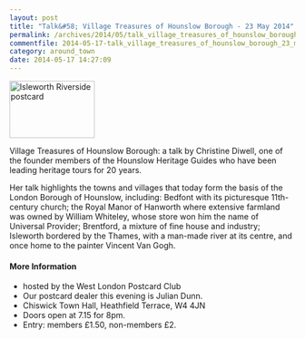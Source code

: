 ```yaml
---
layout: post
title: "Talk&#58; Village Treasures of Hounslow Borough - 23 May 2014"
permalink: /archives/2014/05/talk_village_treasures_of_hounslow_borough_23_may.html
commentfile: 2014-05-17-talk_village_treasures_of_hounslow_borough_23_may
category: around_town
date: 2014-05-17 14:27:09
---
```


<a href="/assets/images/2014/Isleworth_Riverside_postcard.JPG" title="See larger version of - Isleworth Riverside postcard"><img src="/assets/images/2014/Isleworth_Riverside_postcard_thumb.JPG" width="150" height="101" alt="Isleworth Riverside postcard" class="photo right" /></a>

Village Treasures of Hounslow Borough: a talk by Christine Diwell, one of the founder members of the Hounslow Heritage Guides who have been leading heritage tours for 20 years.

Her talk highlights the towns and villages that today form the basis of the London Borough of Hounslow, including: Bedfont with its picturesque 11th-century church; the Royal Manor of Hanworth where extensive farmland was owned by William Whiteley, whose store won him the name of Universal Provider; Brentford, a mixture of fine house and industry; Isleworth bordered by the Thames, with a man-made river at its centre, and once home to the painter Vincent Van Gogh.

#### More Information

-   hosted by the West London Postcard Club
-   Our postcard dealer this evening is Julian Dunn.
-   Chiswick Town Hall, Heathfield Terrace, W4 4JN
-   Doors open at 7.15 for 8pm.
-   Entry: members £1.50, non-members £2.
